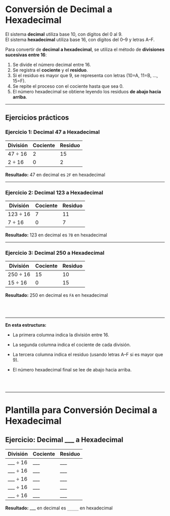 # Conversión de Decimal a Hexadecimal

El sistema **decimal** utiliza base 10, con dígitos del 0 al 9.  
El sistema **hexadecimal** utiliza base 16, con dígitos del 0–9 y letras A–F.  

Para convertir de **decimal a hexadecimal**, se utiliza el método de **divisiones sucesivas entre 16**:  
1. Se divide el número decimal entre 16.  
2. Se registra el **cociente** y el **residuo**.  
3. Si el residuo es mayor que 9, se representa con letras (10=A, 11=B, ..., 15=F).  
4. Se repite el proceso con el cociente hasta que sea 0.  
5. El número hexadecimal se obtiene leyendo los residuos **de abajo hacia arriba**.  

---

## Ejercicios prácticos

### Ejercicio 1: Decimal 47 a Hexadecimal

| División | Cociente | Residuo |
|----------|----------|----------|
| 47 ÷ 16  | 2        | 15       |
| 2 ÷ 16   | 0        | 2        |

**Resultado:** 47 en decimal es `2F` en hexadecimal

---

### Ejercicio 2: Decimal 123 a Hexadecimal

| División | Cociente | Residuo |
|----------|----------|----------|
| 123 ÷ 16 | 7        | 11       |
| 7 ÷ 16   | 0        | 7        |

**Resultado:** 123 en decimal es `7B` en hexadecimal

---

### Ejercicio 3: Decimal 250 a Hexadecimal

| División | Cociente | Residuo |
|----------|----------|----------|
| 250 ÷ 16 | 15       | 10       |
| 15 ÷ 16  | 0        | 15       |

**Resultado:** 250 en decimal es `FA` en hexadecimal


<br><br>


---


**En esta estructura:**

- La primera columna indica la división entre 16.

- La segunda columna indica el cociente de cada división.

- La tercera columna indica el residuo (usando letras A–F si es mayor que 9).

- El número hexadecimal final se lee de abajo hacia arriba.


<br><br>


---


# Plantilla para Conversión Decimal a Hexadecimal

## Ejercicio: Decimal ___ a Hexadecimal

| División | Cociente | Residuo |
|----------|----------|----------|
| ___ ÷ 16 | ___      | ___      |
| ___ ÷ 16 | ___      | ___      |
| ___ ÷ 16 | ___      | ___      |
| ___ ÷ 16 | ___      | ___      |
| ___ ÷ 16 | ___      | ___      |

**Resultado:** ___ en decimal es `_____` en hexadecimal